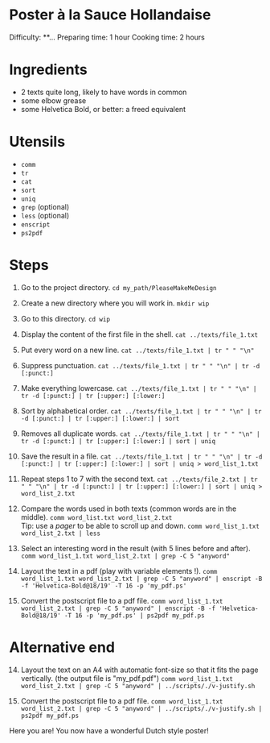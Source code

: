 Poster à la Sauce Hollandaise
=============================

Difficulty: **...
Preparing time: 1 hour
Cooking time: 2 hours


Ingredients
===========

- 2 texts quite long, likely to have words in common
- some elbow grease
- some Helvetica Bold, or better: a freed equivalent


Utensils
========

- `comm`
- `tr`
- `cat`
- `sort`
- `uniq`
- `grep` (optional)
- `less` (optional)
- `enscript`
- `ps2pdf`


Steps
======
01. Go to the project directory.
    `cd my_path/PleaseMakeMeDesign`

02. Create a new directory where you will work in.
    `mkdir wip`

03. Go to this directory.
    `cd wip`

04. Display the content of the first file in the shell.
    `cat ../texts/file_1.txt`

05. Put every word on a new line.
    `cat ../texts/file_1.txt | tr " " "\n"`

06. Suppress punctuation.
    `cat ../texts/file_1.txt | tr " " "\n" | tr -d [:punct:]`

07. Make everything lowercase.
    `cat ../texts/file_1.txt | tr " " "\n" | tr -d [:punct:] | tr [:upper:] [:lower:]`

08. Sort by alphabetical order.
    `cat ../texts/file_1.txt | tr " " "\n" | tr -d [:punct:] | tr [:upper:] [:lower:] | sort`

09. Removes all duplicate words.
    `cat ../texts/file_1.txt | tr " " "\n" | tr -d [:punct:] | tr [:upper:] [:lower:] | sort | uniq`

10. Save the result in a file.
    `cat ../texts/file_1.txt | tr " " "\n" | tr -d [:punct:] | tr [:upper:] [:lower:] | sort | uniq > word_list_1.txt`

11. Repeat steps 1 to 7 with the second text.
    `cat ../texts/file_2.txt | tr " " "\n" | tr -d [:punct:] | tr [:upper:] [:lower:] | sort | uniq > word_list_2.txt`

12. Compare the words used in both texts (common words are in the middle).
    `comm word_list.txt word_list_2.txt`  
    Tip: use a *pager* to be able to scroll up and down.
    `comm word_list_1.txt word_list_2.txt | less`

13. Select an interesting word in the result (with 5 lines before and after).
    `comm word_list_1.txt word_list_2.txt | grep -C 5 "anyword"`

14. Layout the text in a pdf (play with variable elements !).
    `comm word_list_1.txt word_list_2.txt | grep -C 5 "anyword" | enscript -B -f 'Helvetica-Bold@18/19' -T 16 -p 'my_pdf.ps'`

15. Convert the postscript file to a pdf file.
    `comm word_list_1.txt word_list_2.txt | grep -C 5 "anyword" | enscript -B -f 'Helvetica-Bold@18/19' -T 16 -p 'my_pdf.ps' | ps2pdf my_pdf.ps`


Alternative end
===============

14. Layout the text on an A4 with automatic font-size so that it fits the page vertically. (the output file is "my_pdf.pdf")
    `comm word_list_1.txt word_list_2.txt | grep -C 5 "anyword" | ../scripts/./v-justify.sh`

15. Convert the postscript file to a pdf file.
    `comm word_list_1.txt word_list_2.txt | grep -C 5 "anyword" | ../scripts/./v-justify.sh | ps2pdf my_pdf.ps`

Here you are! You now have a wonderful Dutch style poster!

